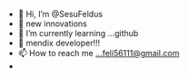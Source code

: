 - 👋 Hi, I’m @SesuFeldus
- 👀 new innovations
- 🌱 I’m currently learning ...github
- 💞️ mendix developer!!!
- 📫 How to reach me ...feli56111@gmail.com
- 

<!---
Felidusjesu/Felidusjesu is a ✨ special ✨ repository because its `README.md` (this file) appears on your GitHub profile.
You can click the Preview link to take a look at your changes.
--->
